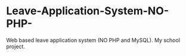 # Leave-Application-System-NO-PHP-
Web based leave application system (NO PHP and MySQL). My school project.
